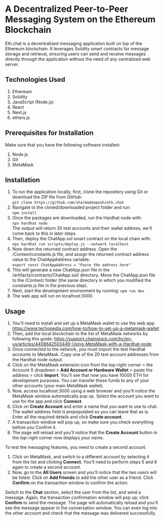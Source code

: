 # A Decentralized Peer-to-Peer Messaging System on the Ethereum Blockchain
Eth.chat is a decentralized messaging application built on top of the Ethereum blockchain. It leverages Solidity smart contracts for message storage and retrieval, ensuring users can send and receive messages directly through the application without the need of any centralized web server.

## Technologies Used
1. Ethereum
2. Solidity
3. JavaScript (Node.js)
4. React
5. Next.js
6. ethers.js

## Prerequisites for Installation
Make sure that you have the following software installed:
1. Node.js
2. Git
3. MetaMask

## Installation
1. To run the application locally, first, clone the repository using Git or download the ZIP file from GitHub: \
```git clone https://github.com/sharmadeepesh/eth.chat```
2. Navigate to the cloned/downloaded project folder and run: \
```npm install```
3. Once the packages are downloaded, run the Hardhat node with: \
```npx hardhat node``` \
The output will return 20 test accounts and their wallet address, we'll come back to this in later steps.
5. Then, deploy the ChatApp.sol smart contract on the local chain with: \
```npx hardhat run scripts/deploy.js --network localhost```
6. Note down the returned contract address. Open the /Context/constants.js file, and assign the returned contract address value to the ChatAppAddress variable. \
```export const ChatAppAddress = "Paste the address here"```
7. This will generate a new ChatApp.json file in the /artifacts/contracts/ChatApp.sol/ directory. Move the ChatApp.json file to the /Context/ folder (the same directory in which you modified the constants.js file in the previous step).
8. Next, start the development environment by running:
```npm run dev```
9. The web app will run on localhost:3000.

## Usage
1. You'll need to install and set up a MetaMask wallet to use the web app. https://www.techopedia.com/how-to/how-to-set-up-a-metamask-wallet
2. Then, add the local blockchain to the list of MetaMask networks by following this guide: https://support.chainstack.com/hc/en-us/articles/4408642503449-Using-MetaMask-with-a-Hardhat-node
3. Once connected to the network, you must import the test Hardhat accounts to MetaMask. Copy one of the 20 test account addresses from the Hardhat node output.
4. Click on the MetaMask extension icon from the top-right corner > the Account X dropdown > **Add Account or Hardware Wallet** > paste the address > click **Import**. You'll see that now you have 10000 ETH for development purposes. You can transfer these funds to any of your other accounts (your main MetaMask wallet).
5. Now, access localhost:3000 using a web browser and you'll notice the MetaMask window automatically pop up. Select the account you want to use for the app and click **Connect**.
6. Click on **Create Account** and enter a name that you want to use to chat. The wallet address field is prepopulated so you can leave that as is. Enter all the required details and click **Create account**.
7. A transaction window will pop up, so make sure you check everything before you Confirm it.
8. The page will reload and you'll notice that the **Create Account** button in the top-right corner now displays your name.

To test the messaging features, you need to create a second account.
1. Click on MetaMask, and switch to a different account by selecting it from the list and clicking **Connect**. You'll need to perform steps 5 and 6 again to create a second account. 
2. Now, go to the **All Users** screen and you'll notice that the two users will be listed. Click on **Add Friends** to add the other user as a friend. Click **Confirm** on the transaction window to confirm the action.

Switch to the **Chat** section, select the user from the list, and send a message. Again, the transaction confirmation window will pop up; click **Confirm** to send the message. The page will automatically reload and you'll see the message appear in the conversation window. You can even log into the other account and check that the message was delivered successfully.
    
